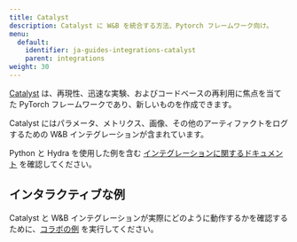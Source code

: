 ```yaml
---
title: Catalyst
description: Catalyst に W&B を統合する方法、Pytorch フレームワーク向け。
menu:
  default:
    identifier: ja-guides-integrations-catalyst
    parent: integrations
weight: 30
---
```


[Catalyst](https://github.com/catalyst-team/catalyst) は、再現性、迅速な実験、およびコードベースの再利用に焦点を当てた PyTorch フレームワークであり、新しいものを作成できます。

Catalyst にはパラメータ、メトリクス、画像、その他のアーティファクトをログするための W&B インテグレーションが含まれています。

Python と Hydra を使用した例を含む [インテグレーションに関するドキュメント](https://catalyst-team.github.io/catalyst/api/loggers.html#catalyst.loggers.wandb.WandbLogger) を確認してください。

## インタラクティブな例

Catalyst と W&B インテグレーションが実際にどのように動作するかを確認するために、[コラボの例](https://colab.research.google.com/drive/1PD0LnXiADCtt4mu7bzv7VfQkFXVrPxJq?usp=sharing) を実行してください。